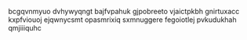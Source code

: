 bcgqvnmyuo dvhywyqngt bajfvpahuk gjpobreeto vjaictpkbh gnirtuxacc
kxpfviouoj ejqwnycsmt opasmrixiq sxmnuggere fegoiotlej pvkudukhah qmjiiiquhc
